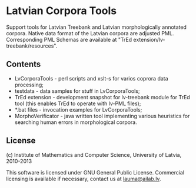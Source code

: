 Latvian Corpora Tools
=====================

Support tools for Latvian Treebank and Latvian morphologically annotated
corpora. Native data format of the Latvian corpora are adjusted PML.
Corresponding PML Schemas are available at
"TrEd extension/lv-treebank/resources".

Contents
--------

* LvCorporaTools - perl scripts and xslt-s for varios coprora data processing;
* testdata - data samples for stuff in LvCorporaTools;
* TrEd extension - development snapshot for lv-treebank module for TrEd tool
(this enables TrEd to operate with lv-PML files);
* *.bat files - invocation examples for LvCorporaTools;
* MorphoVerificator - java written tool implementing various heuristics for
searching human errors in morphological corpora.

License
-------

(c) Institute of Mathematics and Computer Science, University of Latvia, 2010-2013

This software is licensed under GNU General Public License.
Commercial licensing is available if necessary, contact us at lauma@ailab.lv.
